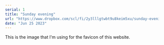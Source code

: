 ```yaml
---
serial: 1
title: "Sunday evening"
url: "https://www.dropbox.com/scl/fi/2y3lllgtwbt9u8keim5xu/sunday-evening.jpg?raw=1&rlkey=1esqzyqr4g09gdg25n1y4tcn3"
date: "Jun 25 2023"
---
```


<p>This is the image that I'm using for the favicon of this website.</p>
